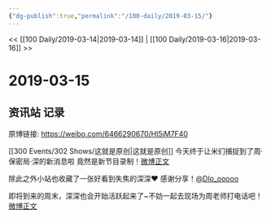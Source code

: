 ```yaml
---
{"dg-publish":true,"permalink":"/100-daily/2019-03-15/"}
---
```



<< [[100 Daily/2019-03-14\|2019-03-14]] | [[100 Daily/2019-03-16\|2019-03-16]] >>

# 2019-03-15

## 资讯站 记录

原博链接: https://weibo.com/6466290670/Hl5jM7F40

[[300 Events/302 Shows/这就是原创\|这就是原创]]
今天终于让米们捕捉到了周·保密局·深的新消息啦 竟然是新节目录制！[微博正文](https://m.weibo.cn/6466290670/4350162572483163)

除此之外小站也收藏了一张好看到失焦的深深❤️ 感谢分享！[@Dlo_ooooo](https://weibo.com/n/Dlo_ooooo)

即将到来的周末，深深也会开始活跃起来了~不妨一起去现场为周老师打电话吧！
[微博正文](https://m.weibo.cn/5516625428/4348813588122679)
